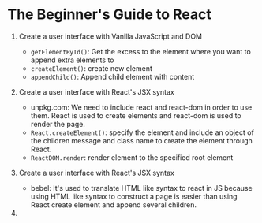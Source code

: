 # The Beginner's Guide to React

1. Create a user interface with Vanilla JavaScript and DOM
    - `getElementById()`: Get the excess to the element where you want to append extra elements to
    - `createElement()`: create new element
    - `appendChild()`: Append child element with content

2. Create a user interface with React's JSX syntax
    - unpkg.com: We need to include react and react-dom in order to use them. React is used to create elements and react-dom is used to render the page.
    - `React.createElement()`: specify the element and include an object of the children message and class name to create the element through React.
    - `ReactDOM.render`: render element to the specified root element

3. Create a user interface with React's JSX syntax
    - bebel: It's used to translate HTML like syntax to react in JS because using HTML like syntax to construct a page is easier than using React create element and append several children.

4. 